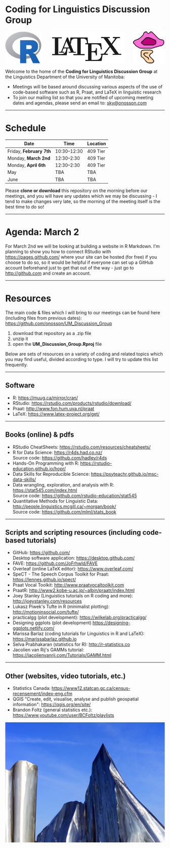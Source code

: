 # Coding for Linguistics Discussion Group

<p align="center">
<img src="images/R.png" align="left"> <img src="images/LaTeX.png"> <img src="images/Praat.png" align="right">
</p>

Welcome to the home of the **Coding for Linguistics Discussion Group** at the Linguistics Department of the University of Manitoba:

* Meetings will be based around discussing various aspects of the use of code-based software such as R, Praat, and LaTeX in linguistic research
* To join our mailing list so that you are notified of upcoming meeting dates and agendas, please send an email to: <sky@onosson.com>

---

# Schedule

Date | Time | Location
-|-|-
Friday, **February 7th** | 10:30–12:30 | 409 Tier
Monday, **March 2nd** | 12:30–2:30 | 409 Tier
Monday, **April 6th** | 12:30–2:30 | 409 Tier
May | TBA | TBA
June | TBA | TBA

Please **clone or download** this repository on the morning before our meetings, and you will have any updates which we may be discussing - I tend to make changes very late, so the morning of the meeting itself is the best time to do so!

---

# Agenda: March 2

For March 2nd we will be looking at building a website in R Markdown. I'm planning to show you how to connect RStudio with <https://pages.github.com/> where your site can be hosted (for free) if you choose to do so, so it would be helpful if everyone can set up a GitHub account beforehand just to get that out of the way - just go to <http://github.com> and create an account.

---

# Resources

The main code & files which I will bring to our meetings can be found here (including files from previous dates): <https://github.com/onosson/UM_Discussion_Group>

1. download that repository as a .zip file
1. unzip it
1. open the **UM_Discussion_Group.Rproj** file

Below are sets of resources on a variety of coding and related topics which you may find useful, divided according to type. I will try to update this list frequently.

---

## Software

* R: <https://muug.ca/mirror/cran/>
* RStudio: <https://rstudio.com/products/rstudio/download/>
* Praat: <http://www.fon.hum.uva.nl/praat>
* LaTeX: <https://www.latex-project.org/get/>

---

## Books (online) & pdfs

* RStudio CheatSheets: <https://rstudio.com/resources/cheatsheets/>
* R for Data Science: <https://r4ds.had.co.nz/> <br> Source code: <https://github.com/hadley/r4ds>
* Hands-On Programming with R: <https://rstudio-education.github.io/hopr/>
* Data Skills for Reproducible Science: <https://psyteachr.github.io/msc-data-skills/>
* Data wrangling, exploration, and analysis with R: <https://stat545.com/index.html> <br> Source code: <https://github.com/rstudio-education/stat545>
* Quantitative Methods for Linguistic Data: <http://people.linguistics.mcgill.ca/~morgan/book/> <br> Source code: <https://github.com/mlml/stats_book>

---

## Scripts and scripting resources (including code-based tutorials)

* GitHub: <https://github.com/> <br> Desktop software application: <https://desktop.github.com/>
* FAVE: <https://github.com/JoFrhwld/FAVE>
* Overleaf (online LaTeX editor): <https://www.overleaf.com/>
* SpeCT - The Speech Corpus Toolkit for Praat: <https://lennes.github.io/spect/>
* Praat Vocal Toolkit: <http://www.praatvocaltoolkit.com>
* PraatR: <http://www2.kobe-u.ac.jp/~albin/praatr/index.html>
* Joey Stanley (Linguistics tutorials on R coding and more): <http://joeystanley.com/resources>
* Lukasz Piwek's Tufte in R (minimalist plotting): <http://motioninsocial.com/tufte/>
* practicalgg (plot development): <https://wilkelab.org/practicalgg/>
* Designing ggplots (plot development) <https://designing-ggplots.netlify.com/>
* Marissa Barlaz (coding tutorials for Linguistics in R and LaTeX): <https://marissabarlaz.github.io>
* Selva Prabhakaran (statistics for R): <http://r-statistics.co>
* Jacolien van Rij's GAMMs tutorial: <https://jacolienvanrij.com/Tutorials/GAMM.html>

---

## Other (websites, video tutorials, etc.)

* Statistics Canada: <https://www12.statcan.gc.ca/census-recensement/index-eng.cfm>
* QGIS "Create, edit, visualise, analyse and publish geospatial information": <https://qgis.org/en/site/>
* Brandon Foltz (general statistics etc.): <https://www.youtube.com/user/BCFoltz/playlists>

<img src="images/ice.jpg">
